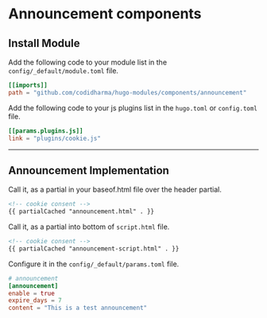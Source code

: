 # Announcement components

## Install Module

Add the following code to your module list in the `config/_default/module.toml` file.

```toml
[[imports]]
path = "github.com/codidharma/hugo-modules/components/announcement"
```

Add the following code to your js plugins list in the `hugo.toml` or `config.toml` file.

```toml
[[params.plugins.js]]
link = "plugins/cookie.js"
```

<hr>

## Announcement Implementation

Call it, as a partial in your baseof.html file over the header partial.

```html
<!-- cookie consent -->
{{ partialCached "announcement.html" . }}
```

Call it, as a partial into bottom of `script.html` file.

```html
<!-- cookie consent -->
{{ partialCached "announcement-script.html" . }}
```

Configure it in the `config/_default/params.toml` file.

```toml
# announcement
[announcement]
enable = true
expire_days = 7
content = "This is a test announcement"
```
